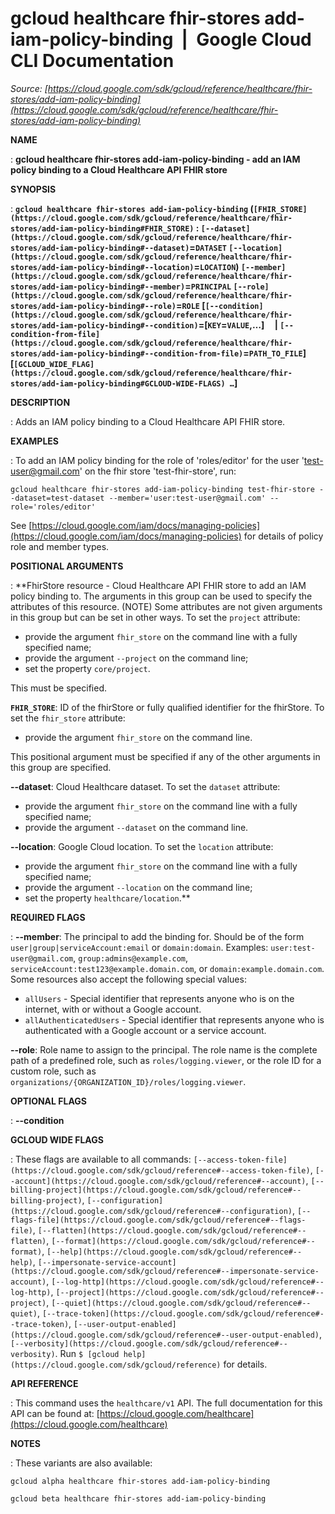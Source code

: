 # gcloud healthcare fhir-stores add-iam-policy-binding  |  Google Cloud CLI Documentation

*Source: [https://cloud.google.com/sdk/gcloud/reference/healthcare/fhir-stores/add-iam-policy-binding](https://cloud.google.com/sdk/gcloud/reference/healthcare/fhir-stores/add-iam-policy-binding)*

**NAME**

: **gcloud healthcare fhir-stores add-iam-policy-binding - add an IAM policy binding to a Cloud Healthcare API FHIR store**

**SYNOPSIS**

: **`gcloud healthcare fhir-stores add-iam-policy-binding` (`[FHIR_STORE](https://cloud.google.com/sdk/gcloud/reference/healthcare/fhir-stores/add-iam-policy-binding#FHIR_STORE)` : `[--dataset](https://cloud.google.com/sdk/gcloud/reference/healthcare/fhir-stores/add-iam-policy-binding#--dataset)`=`DATASET` `[--location](https://cloud.google.com/sdk/gcloud/reference/healthcare/fhir-stores/add-iam-policy-binding#--location)`=`LOCATION`) `[--member](https://cloud.google.com/sdk/gcloud/reference/healthcare/fhir-stores/add-iam-policy-binding#--member)`=`PRINCIPAL` `[--role](https://cloud.google.com/sdk/gcloud/reference/healthcare/fhir-stores/add-iam-policy-binding#--role)`=`ROLE` [`[--condition](https://cloud.google.com/sdk/gcloud/reference/healthcare/fhir-stores/add-iam-policy-binding#--condition)`=[`KEY`=`VALUE`,…]     | `[--condition-from-file](https://cloud.google.com/sdk/gcloud/reference/healthcare/fhir-stores/add-iam-policy-binding#--condition-from-file)`=`PATH_TO_FILE`] [`[GCLOUD_WIDE_FLAG](https://cloud.google.com/sdk/gcloud/reference/healthcare/fhir-stores/add-iam-policy-binding#GCLOUD-WIDE-FLAGS) …`]**

**DESCRIPTION**

: Adds an IAM policy binding to a Cloud Healthcare API FHIR store.

**EXAMPLES**

: To add an IAM policy binding for the role of 'roles/editor' for the user
'test-user@gmail.com' on the fhir store 'test-fhir-store', run:

```
gcloud healthcare fhir-stores add-iam-policy-binding test-fhir-store --dataset=test-dataset --member='user:test-user@gmail.com' --role='roles/editor'
```

See [https://cloud.google.com/iam/docs/managing-policies](https://cloud.google.com/iam/docs/managing-policies)
for details of policy role and member types.

**POSITIONAL ARGUMENTS**

: **FhirStore resource - Cloud Healthcare API FHIR store to add an IAM policy
binding to. The arguments in this group can be used to specify the attributes of
this resource. (NOTE) Some attributes are not given arguments in this group but
can be set in other ways.
To set the `project` attribute:

- provide the argument `fhir_store` on the command line with a fully
specified name;
- provide the argument `--project` on the command line;
- set the property `core/project`.

This must be specified.

**`FHIR_STORE`**:
ID of the fhirStore or fully qualified identifier for the fhirStore.
To set the `fhir_store` attribute:

- provide the argument `fhir_store` on the command line.

This positional argument must be specified if any of the other arguments in this
group are specified.

**--dataset**:
Cloud Healthcare dataset.
To set the `dataset` attribute:

- provide the argument `fhir_store` on the command line with a fully
specified name;
- provide the argument `--dataset` on the command line.

**--location**:
Google Cloud location.
To set the `location` attribute:

- provide the argument `fhir_store` on the command line with a fully
specified name;
- provide the argument `--location` on the command line;
- set the property `healthcare/location`.**

**REQUIRED FLAGS**

: **--member**:
The principal to add the binding for. Should be of the form
`user|group|serviceAccount:email` or `domain:domain`.
Examples: `user:test-user@gmail.com`,
`group:admins@example.com`,
`serviceAccount:test123@example.domain.com`, or
`domain:example.domain.com`.
Some resources also accept the following special values:

- `allUsers` - Special identifier that represents anyone who is on the
internet, with or without a Google account.
- `allAuthenticatedUsers` - Special identifier that represents anyone
who is authenticated with a Google account or a service account.

**--role**:
Role name to assign to the principal. The role name is the complete path of a
predefined role, such as `roles/logging.viewer`, or the role ID for a
custom role, such as
`organizations/{ORGANIZATION_ID}/roles/logging.viewer`.

**OPTIONAL FLAGS**

: **--condition**

**GCLOUD WIDE FLAGS**

: These flags are available to all commands: `[--access-token-file](https://cloud.google.com/sdk/gcloud/reference#--access-token-file)`,
`[--account](https://cloud.google.com/sdk/gcloud/reference#--account)`, `[--billing-project](https://cloud.google.com/sdk/gcloud/reference#--billing-project)`,
`[--configuration](https://cloud.google.com/sdk/gcloud/reference#--configuration)`,
`[--flags-file](https://cloud.google.com/sdk/gcloud/reference#--flags-file)`,
`[--flatten](https://cloud.google.com/sdk/gcloud/reference#--flatten)`, `[--format](https://cloud.google.com/sdk/gcloud/reference#--format)`, `[--help](https://cloud.google.com/sdk/gcloud/reference#--help)`, `[--impersonate-service-account](https://cloud.google.com/sdk/gcloud/reference#--impersonate-service-account)`,
`[--log-http](https://cloud.google.com/sdk/gcloud/reference#--log-http)`,
`[--project](https://cloud.google.com/sdk/gcloud/reference#--project)`, `[--quiet](https://cloud.google.com/sdk/gcloud/reference#--quiet)`, `[--trace-token](https://cloud.google.com/sdk/gcloud/reference#--trace-token)`, `[--user-output-enabled](https://cloud.google.com/sdk/gcloud/reference#--user-output-enabled)`,
`[--verbosity](https://cloud.google.com/sdk/gcloud/reference#--verbosity)`.
Run `$ [gcloud help](https://cloud.google.com/sdk/gcloud/reference)` for details.

**API REFERENCE**

: This command uses the `healthcare/v1` API. The full documentation for
this API can be found at: [https://cloud.google.com/healthcare](https://cloud.google.com/healthcare)

**NOTES**

: These variants are also available:

```
gcloud alpha healthcare fhir-stores add-iam-policy-binding
```

```
gcloud beta healthcare fhir-stores add-iam-policy-binding
```